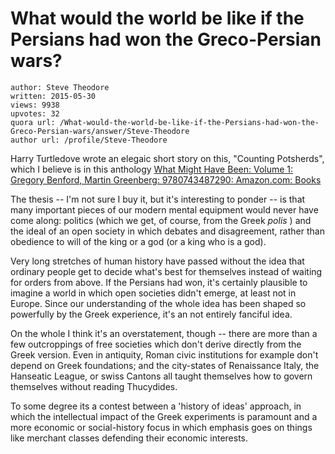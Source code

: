 # What would the world be like if the Persians had won the Greco-Persian wars?

	author: Steve Theodore
	written: 2015-05-30
	views: 9938
	upvotes: 32
	quora url: /What-would-the-world-be-like-if-the-Persians-had-won-the-Greco-Persian-wars/answer/Steve-Theodore
	author url: /profile/Steve-Theodore


Harry Turtledove wrote an elegaic short story on this, "Counting Potsherds", which I believe is in this anthology [What Might Have Been: Volume 1: Gregory Benford, Martin Greenberg: 9780743487290: Amazon.com: Books](http://www.amazon.com/gp/product/074348729X/ref=as_li_tl?ie=UTF8&camp=1789&creative=390957&creativeASIN=074348729X&linkCode=as2&tag=tecsurgui-20&linkId=JXD3G7T5X436GAV2)

The thesis -- I'm not sure I buy it, but it's interesting to ponder -- is that many important pieces of our modern mental equipment would never have come along: politics (which we get, of course, from the Greek _polis_ ) and the ideal of an open society in which debates and disagreement, rather than obedience to will of the king or a god (or a king who is a god). 

 Very long stretches of human history have passed without the idea that ordinary people get to decide what's best for themselves instead of waiting for orders from above. If the Persians had won, it's certainly plausible to imagine a world in which open societies didn't emerge, at least not in Europe. Since our understanding of the whole idea has been shaped so powerfully by the Greek experience, it's an not entirely fanciful idea. 

 On the whole I think it's an overstatement, though -- there are more than a few outcroppings of free societies which don't derive directly from the Greek version. Even in antiquity, Roman civic institutions for example don't depend on Greek foundations; and the city-states of Renaissance Italy, the Hanseatic League, or swiss Cantons all taught themselves how to govern themselves without reading Thucydides. 

To some degree its a contest between a 'history of ideas' approach, in which the intellectual impact of the Greek experiments is paramount and a more economic or social-history focus in which emphasis goes on things like merchant classes defending their economic interests.


